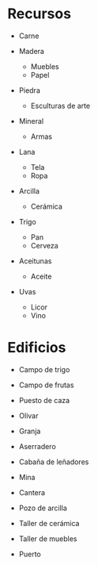 # Recursos

- Carne

- Madera 
  - Muebles
  - Papel
  
- Piedra
  - Esculturas de arte

- Mineral
  - Armas

- Lana 
  - Tela 
  - Ropa

- Arcilla 
  - Cerámica

- Trigo 
  - Pan
  - Cerveza
  
- Aceitunas
  - Aceite
  
- Uvas
  - Licor
  - Vino
  
# Edificios

- Campo de trigo
- Campo de frutas
- Puesto de caza
- Olivar
- Granja

- Aserradero
- Cabaña de leñadores
- Mina
- Cantera
- Pozo de arcilla
- Taller de cerámica
- Taller de muebles

- Puerto

  
  
